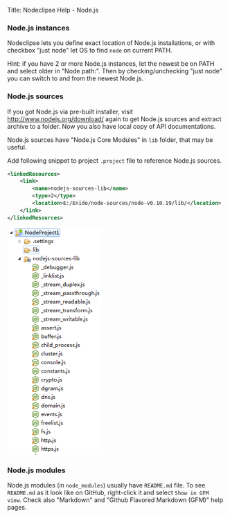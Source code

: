 Title:  Nodeclipse Help - Node.js

### Node.js instances

Nodeclipse lets you define exact location of Node.js installations, or with checkbox "just node" let OS to find `node`
on current PATH.

Hint: if you have 2 or more Node.js instances, let the newest be on PATH and select older in "Node path:".
Then by checking/unchecking "just node" you can switch to and from the newest Node.js.

### Node.js sources

If you got Node.js via pre-built installer, visit <http://www.nodejs.org/download/> again to get Node.js sources
and extract archive to a folder. Now you also have local copy of API documentations.

Node.js sources have "Node.js Core Modules" in `lib` folder, that may be useful.

Add following snippet to project `.project` file to reference Node.js sources.

```xml
<linkedResources>
	<link>
		<name>nodejs-sources-lib</name>
		<type>2</type>
		<location>E:/Enide/node-sources/node-v0.10.19/lib/</location>
	</link>
</linkedResources>
``` 

![](images/nodejs-sources-lib.PNG) 


### Node.js modules

Node.js modules (in `node_modules`) usually have `README.md` file.
To see `README.md` as it look like on GitHub, right-click it and select `Show in GFM view`.
Check also "Markdown" and "Github Flavored Markdown (GFM)" help pages.
